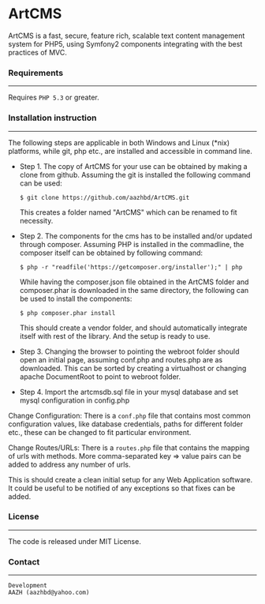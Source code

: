 
# ArtCMS

ArtCMS is a fast, secure, feature rich, scalable text content management system for PHP5, using Symfony2 components integrating with the best practices of MVC.


### Requirements
----------------

Requires `PHP 5.3` or greater.


### Installation instruction
----------------------------

The following steps are applicable in both Windows and Linux (*nix) platforms, while git, php etc., are installed and accessible in command line.

* Step 1. The copy of ArtCMS for your use can be obtained by making a clone from github. Assuming the git is installed the following command can be used:

	```
	$ git clone https://github.com/aazhbd/ArtCMS.git
	```

	This creates a folder named "ArtCMS" which can be renamed to fit necessity.

* Step 2. The components for the cms has to be installed and/or updated through composer. Assuming PHP is installed in the commadline, the composer itself can be obtained by following command:

	```
	$ php -r "readfile('https://getcomposer.org/installer');" | php
	```

	While having the composer.json file obtained in the ArtCMS folder and composer.phar is downloaded in the same directory, the following can be used to install the components:

	```
	$ php composer.phar install
	```

	This should create a vendor folder, and should automatically integrate itself with rest of the library. And the setup is ready to use.


* Step 3. Changing the browser to pointing the webroot folder should open an initial page, assuming conf.php and routes.php are as downloaded. This can be sorted by creating a virtualhost or changing apache DocumentRoot to point to webroot folder.

* Step 4. Import the artcmsdb.sql file in your mysql database and set mysql configuration in config.php


Change Configuration: There is a `conf.php` file that contains most common configuration values, like database credentials, paths for different folder etc., these can be changed to fit particular environment.

Change Routes/URLs: There is a `routes.php` file that contains the mapping of urls with methods. More  comma-separated key => value pairs can be added to address any number of urls.

This is should create a clean initial setup for any Web Application software. It could be useful to be notified of any exceptions so that fixes can be added.


### License
-----------

The code is released under MIT License.


### Contact
-----------

	Development
	AAZH (aazhbd@yahoo.com)

